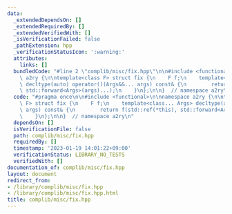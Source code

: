 ```yaml
---
data:
  _extendedDependsOn: []
  _extendedRequiredBy: []
  _extendedVerifiedWith: []
  _isVerificationFailed: false
  _pathExtension: hpp
  _verificationStatusIcon: ':warning:'
  attributes:
    links: []
  bundledCode: "#line 2 \"complib/misc/fix.hpp\"\n\n#include <functional>\n\nnamespace\
    \ a2ry {\n\ntemplate<class F> struct fix {\n    F f;\n    template<class... Args>\
    \ decltype(auto) operator()(Args&&... args) const& {\n        return f(std::ref(*this),\
    \ std::forward<Args>(args)...);\n    }\n};\n\n}  // namespace a2ry\n"
  code: "#pragma once\n\n#include <functional>\n\nnamespace a2ry {\n\ntemplate<class\
    \ F> struct fix {\n    F f;\n    template<class... Args> decltype(auto) operator()(Args&&...\
    \ args) const& {\n        return f(std::ref(*this), std::forward<Args>(args)...);\n\
    \    }\n};\n\n}  // namespace a2ry\n"
  dependsOn: []
  isVerificationFile: false
  path: complib/misc/fix.hpp
  requiredBy: []
  timestamp: '2023-01-19 14:01:22+09:00'
  verificationStatus: LIBRARY_NO_TESTS
  verifiedWith: []
documentation_of: complib/misc/fix.hpp
layout: document
redirect_from:
- /library/complib/misc/fix.hpp
- /library/complib/misc/fix.hpp.html
title: complib/misc/fix.hpp
---
```

